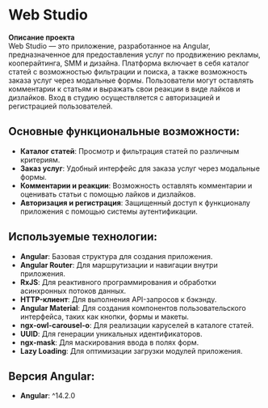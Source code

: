 # Web Studio

**Описание проекта**  
Web Studio — это приложение, разработанное на Angular, предназначенное для предоставления услуг по продвижению рекламы, кооперайтинга, SMM и дизайна. 
Платформа включает в себя каталог статей с возможностью фильтрации и поиска, а также возможность заказа услуг через модальные формы. 
Пользователи могут оставлять комментарии к статьям и выражать свои реакции в виде лайков и дизлайков. Вход в студию осуществляется с авторизацией и регистрацией пользователей.

## Основные функциональные возможности:
- **Каталог статей**: Просмотр и фильтрация статей по различным критериям.
- **Заказ услуг**: Удобный интерфейс для заказа услуг через модальные формы.
- **Комментарии и реакции**: Возможность оставлять комментарии и оценивать статьи с помощью лайков и дизлайков.
- **Авторизация и регистрация**: Защищенный доступ к функционалу приложения с помощью системы аутентификации.

## Используемые технологии:
- **Angular**: Базовая структура для создания приложения.
- **Angular Router**: Для маршрутизации и навигации внутри приложения.
- **RxJS**: Для реактивного программирования и обработки асинхронных потоков данных.
- **HTTP-клиент**: Для выполнения API-запросов к бэкэнду.
- **Angular Material**: Для создания компонентов пользовательского интерфейса, таких как кнопки, формы и макеты.
- **ngx-owl-carousel-o**: Для реализации каруселей в каталоге статей.
- **UUID**: Для генерации уникальных идентификаторов.
- **ngx-mask**: Для маскирования ввода в полях форм.
- **Lazy Loading**: Для оптимизации загрузки модулей приложения.

## Версия Angular:
- **Angular**: ^14.2.0
